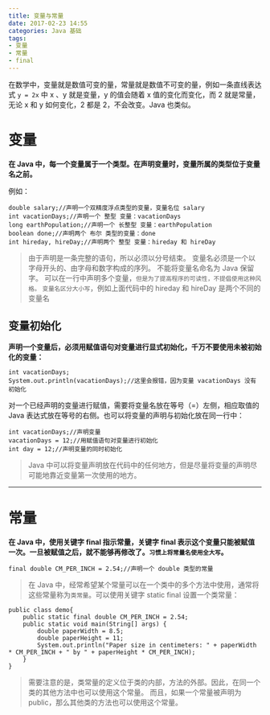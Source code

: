 ```yaml
---
title: 变量与常量
date: 2017-02-23 14:55
categories: Java 基础
tags: 
- 变量
- 常量
- final
---
```


在数学中，变量就是数值可变的量，常量就是数值不可变的量，例如一条直线表达式 `y = 2x` 中 x 、y 就是变量，y 的值会随着 x 值的变化而变化，而 2 就是常量，无论 x 和 y 如何变化，2 都是 2，不会改变。Java 也类似。

<!-- more -->

# 变量

**在 Java 中，每一个变量属于一个类型。在声明变量时，变量所属的类型位于变量名之前。**

例如：

	double salary;//声明一个双精度浮点类型的变量，变量名位 salary
	int vacationDays;//声明一个 整型 变量：vacationDays
	long earthPopulation;//声明一个 长整型 变量：earthPopulation
	boolean done;//声明两个 布尔 类型的变量：done
	int hireday, hireDay;//声明两个 整型 变量：hireday 和 hireDay

>由于声明是一条完整的语句，所以必须以分号结束。
变量名必须是一个以字母开头的、由字母和数字构成的序列。
不能将变量名命名为 Java 保留字。
可以在一行中声明多个变量，`但是为了提高程序的可读性，不提倡使用这种风格。`
`变量名区分大小写`，例如上面代码中的 hireday 和 hireDay 是两个不同的变量名

## 变量初始化

**声明一个变量后，必须用赋值语句对变量进行显式初始化，千万不要使用未被初始化的变量：**

	int vacationDays;
	System.out.println(vacationDays);//这里会报错，因为变量 vacationDays 没有初始化

对一个已经声明的变量进行赋值，需要将变量名放在等号（=）左侧，相应取值的 Java 表达式放在等号的右侧。也可以将变量的声明与初始化放在同一行中：

	int vacationDays;//声明变量
	vacationDays = 12;//用赋值语句对变量进行初始化
	int day = 12;//声明变量的同时初始化

>Java 中可以将变量声明放在代码中的任何地方，但是尽量将变量的声明尽可能地靠近变量第一次使用的地方。

---

# 常量

**在 Java 中，使用关键字 final 指示常量，关键字 final 表示这个变量只能被赋值一次。一旦被赋值之后，就不能够再修改了。`习惯上将常量名使用全大写`。**

	final double CM_PER_INCH = 2.54;//声明一个 double 类型的常量

>在 Java 中，经常希望某个常量可以在一个类中的多个方法中使用，通常将这些常量称为`类常量`。可以使用关键字 static final 设置一个类常量：

	public class demo{
    	public static final double CM_PER_INCH = 2.54;
    	public static void main(String[] args) {
        	double paperWidth = 8.5;
        	double paperHeight = 11;
        	System.out.println("Paper size in centimeters: " + paperWidth * CM_PER_INCH + " by " + paperHeight * CM_PER_INCH);
    	}
	}

>需要注意的是，类常量的定义位于类的内部，方法的外部。因此，在同一个类的其他方法中也可以使用这个常量。
而且，如果一个常量被声明为 public，那么其他类的方法也可以使用这个常量。